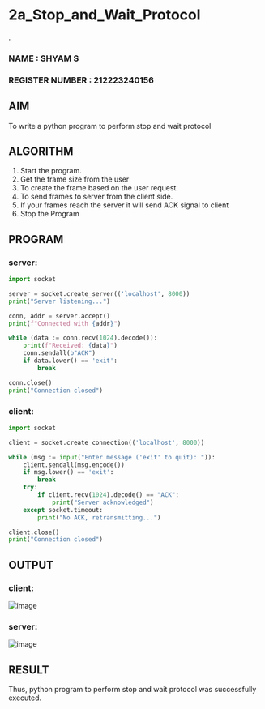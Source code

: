 # 2a_Stop_and_Wait_Protocol
.
### NAME : SHYAM S
### REGISTER NUMBER : 212223240156
## AIM 
To write a python program to perform stop and wait protocol
## ALGORITHM
1. Start the program.
2. Get the frame size from the user
3. To create the frame based on the user request.
4. To send frames to server from the client side.
5. If your frames reach the server it will send ACK signal to client
6. Stop the Program
## PROGRAM
### server:
```python
import socket

server = socket.create_server(('localhost', 8000))
print("Server listening...")

conn, addr = server.accept()
print(f"Connected with {addr}")

while (data := conn.recv(1024).decode()):
    print(f"Received: {data}")
    conn.sendall(b"ACK")
    if data.lower() == 'exit':
        break

conn.close()
print("Connection closed")

```

### client:
```python
import socket

client = socket.create_connection(('localhost', 8000))

while (msg := input("Enter message ('exit' to quit): ")):
    client.sendall(msg.encode())
    if msg.lower() == 'exit':
        break
    try:
        if client.recv(1024).decode() == "ACK":
            print("Server acknowledged")
    except socket.timeout:
        print("No ACK, retransmitting...")

client.close()
print("Connection closed")

```
## OUTPUT
### client:
![image](https://github.com/user-attachments/assets/a9bdb39c-56cb-458b-a0d0-a77559dcb745)

### server:
![image](https://github.com/user-attachments/assets/9eabc590-d4df-451d-b87d-2996c95ff440)

## RESULT
Thus, python program to perform stop and wait protocol was successfully executed.
